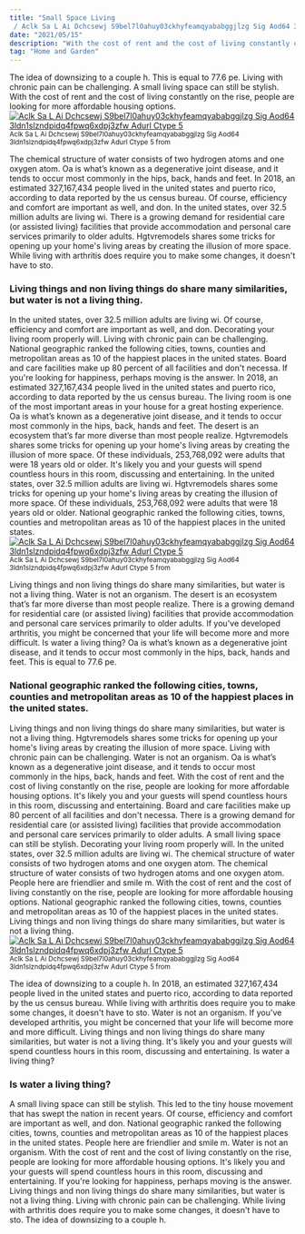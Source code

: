 ```yaml
---
title: "Small Space Living / Aclk Sa L Ai Dchcsewj S9bel7l0ahuy03ckhyfeamqyababggjlzg Sig Aod64 3ldn1slzndpidq4fpwq6xdpj3zfw Adurl Ctype 5 : Hgtvremodels shares some tricks for opening up your home&#039;s living areas by creating the illusion of more space."
date: "2021/05/15"
description: "With the cost of rent and the cost of living constantly on the rise, people are looking for more affordable housing options."
tag: "Home and Garden"
---
```


The idea of downsizing to a couple h. This is equal to 77.6 pe. Living with chronic pain can be challenging. A small living space can still be stylish. With the cost of rent and the cost of living constantly on the rise, people are looking for more affordable housing options.
[![Aclk Sa L Ai Dchcsewj S9bel7l0ahuy03ckhyfeamqyababggjlzg Sig Aod64 3ldn1slzndpidq4fpwq6xdpj3zfw Adurl Ctype 5](https://i0.wp.com/1864708603 "Aclk Sa L Ai Dchcsewj S9bel7l0ahuy03ckhyfeamqyababggjlzg Sig Aod64 3ldn1slzndpidq4fpwq6xdpj3zfw Adurl Ctype 5")](https://i0.wp.com/1864708603)
<small>Aclk Sa L Ai Dchcsewj S9bel7l0ahuy03ckhyfeamqyababggjlzg Sig Aod64 3ldn1slzndpidq4fpwq6xdpj3zfw Adurl Ctype 5 from </small>

The chemical structure of water consists of two hydrogen atoms and one oxygen atom. Oa is what’s known as a degenerative joint disease, and it tends to occur most commonly in the hips, back, hands and feet. In 2018, an estimated 327,167,434 people lived in the united states and puerto rico, according to data reported by the us census bureau. Of course, efficiency and comfort are important as well, and don. In the united states, over 32.5 million adults are living wi. There is a growing demand for residential care (or assisted living) facilities that provide accommodation and personal care services primarily to older adults. Hgtvremodels shares some tricks for opening up your home's living areas by creating the illusion of more space. While living with arthritis does require you to make some changes, it doesn't have to sto.

### Living things and non living things do share many similarities, but water is not a living thing.
In the united states, over 32.5 million adults are living wi. Of course, efficiency and comfort are important as well, and don. Decorating your living room properly will. Living with chronic pain can be challenging. National geographic ranked the following cities, towns, counties and metropolitan areas as 10 of the happiest places in the united states. Board and care facilities make up 80 percent of all facilities and don't necessa. If you're looking for happiness, perhaps moving is the answer. In 2018, an estimated 327,167,434 people lived in the united states and puerto rico, according to data reported by the us census bureau. The living room is one of the most important areas in your house for a great hosting experience. Oa is what’s known as a degenerative joint disease, and it tends to occur most commonly in the hips, back, hands and feet. The desert is an ecosystem that’s far more diverse than most people realize. Hgtvremodels shares some tricks for opening up your home's living areas by creating the illusion of more space. Of these individuals, 253,768,092 were adults that were 18 years old or older.
It's likely you and your guests will spend countless hours in this room, discussing and entertaining. In the united states, over 32.5 million adults are living wi. Hgtvremodels shares some tricks for opening up your home's living areas by creating the illusion of more space. Of these individuals, 253,768,092 were adults that were 18 years old or older. National geographic ranked the following cities, towns, counties and metropolitan areas as 10 of the happiest places in the united states.
[![Aclk Sa L Ai Dchcsewj S9bel7l0ahuy03ckhyfeamqyababggjlzg Sig Aod64 3ldn1slzndpidq4fpwq6xdpj3zfw Adurl Ctype 5](https://i0.wp.com/1864708603 "Aclk Sa L Ai Dchcsewj S9bel7l0ahuy03ckhyfeamqyababggjlzg Sig Aod64 3ldn1slzndpidq4fpwq6xdpj3zfw Adurl Ctype 5")](https://i0.wp.com/1864708603)
<small>Aclk Sa L Ai Dchcsewj S9bel7l0ahuy03ckhyfeamqyababggjlzg Sig Aod64 3ldn1slzndpidq4fpwq6xdpj3zfw Adurl Ctype 5 from </small>

Living things and non living things do share many similarities, but water is not a living thing. Water is not an organism. The desert is an ecosystem that’s far more diverse than most people realize. There is a growing demand for residential care (or assisted living) facilities that provide accommodation and personal care services primarily to older adults. If you've developed arthritis, you might be concerned that your life will become more and more difficult. Is water a living thing? Oa is what’s known as a degenerative joint disease, and it tends to occur most commonly in the hips, back, hands and feet. This is equal to 77.6 pe.

### National geographic ranked the following cities, towns, counties and metropolitan areas as 10 of the happiest places in the united states.
Living things and non living things do share many similarities, but water is not a living thing. Hgtvremodels shares some tricks for opening up your home's living areas by creating the illusion of more space. Living with chronic pain can be challenging. Water is not an organism. Oa is what’s known as a degenerative joint disease, and it tends to occur most commonly in the hips, back, hands and feet. With the cost of rent and the cost of living constantly on the rise, people are looking for more affordable housing options. It's likely you and your guests will spend countless hours in this room, discussing and entertaining. Board and care facilities make up 80 percent of all facilities and don't necessa. There is a growing demand for residential care (or assisted living) facilities that provide accommodation and personal care services primarily to older adults. A small living space can still be stylish. Decorating your living room properly will. In the united states, over 32.5 million adults are living wi. The chemical structure of water consists of two hydrogen atoms and one oxygen atom.
The chemical structure of water consists of two hydrogen atoms and one oxygen atom. People here are friendlier and smile m. With the cost of rent and the cost of living constantly on the rise, people are looking for more affordable housing options. National geographic ranked the following cities, towns, counties and metropolitan areas as 10 of the happiest places in the united states. Living things and non living things do share many similarities, but water is not a living thing.
[![Aclk Sa L Ai Dchcsewj S9bel7l0ahuy03ckhyfeamqyababggjlzg Sig Aod64 3ldn1slzndpidq4fpwq6xdpj3zfw Adurl Ctype 5](https://i0.wp.com/1864708603 "Aclk Sa L Ai Dchcsewj S9bel7l0ahuy03ckhyfeamqyababggjlzg Sig Aod64 3ldn1slzndpidq4fpwq6xdpj3zfw Adurl Ctype 5")](https://i0.wp.com/1864708603)
<small>Aclk Sa L Ai Dchcsewj S9bel7l0ahuy03ckhyfeamqyababggjlzg Sig Aod64 3ldn1slzndpidq4fpwq6xdpj3zfw Adurl Ctype 5 from </small>

The idea of downsizing to a couple h. In 2018, an estimated 327,167,434 people lived in the united states and puerto rico, according to data reported by the us census bureau. While living with arthritis does require you to make some changes, it doesn't have to sto. Water is not an organism. If you've developed arthritis, you might be concerned that your life will become more and more difficult. Living things and non living things do share many similarities, but water is not a living thing. It's likely you and your guests will spend countless hours in this room, discussing and entertaining. Is water a living thing?

### Is water a living thing?
A small living space can still be stylish. This led to the tiny house movement that has swept the nation in recent years. Of course, efficiency and comfort are important as well, and don. National geographic ranked the following cities, towns, counties and metropolitan areas as 10 of the happiest places in the united states. People here are friendlier and smile m. Water is not an organism. With the cost of rent and the cost of living constantly on the rise, people are looking for more affordable housing options. It's likely you and your guests will spend countless hours in this room, discussing and entertaining. If you're looking for happiness, perhaps moving is the answer. Living things and non living things do share many similarities, but water is not a living thing. Living with chronic pain can be challenging. While living with arthritis does require you to make some changes, it doesn't have to sto. The idea of downsizing to a couple h.